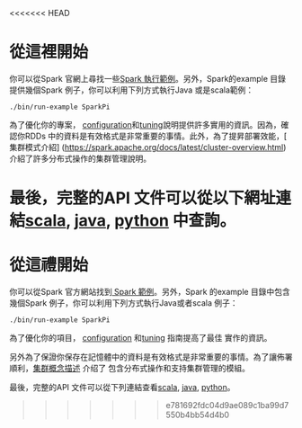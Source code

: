 <<<<<<< HEAD
# 從這裡開始

你可以從Spark 官網上尋找一些[Spark 執行範例](http://spark.apache.org/examples.html)。另外，Spark的example 目錄提供幾個Spark 例子，你可以利用下列方式執行Java 或是scala範例：
```shell
./bin/run-example SparkPi
```
為了優化你的專案， [configuration](https://spark.apache.org/docs/latest/configuration.html)和[tuning](https://spark.apache.org/docs/latest/tuning.html)說明提供許多實用的資訊。因為，確認你RDDs 中的資料是有效格式是非常重要的事情。此外，為了提昇部署效能，[ 集群模式介紹] (https://spark.apache.org/docs/latest/cluster-overview.html) 介紹了許多分布式操作的集群管理說明。

最後，完整的API 文件可以從以下網址連結[scala](https://spark.apache.org/docs/latest/api/scala/#org.apache.spark.package), [java](https://spark.apache.org/docs/latest/api/java/), [python](https://spark.apache.org/docs/latest/api/python/) 中查詢。
=======
# 從這禮開始

你可以從Spark 官方網站找到[ Spark 範例](http://spark.apache.org/examples.html)。另外，Spark 的example 目錄中包含幾個Spark 例子，你可以利用下列方式執行Java或者scala 例子：
```shell
./bin/run-example SparkPi
```

為了優化你的項目， [configuration](https://spark.apache.org/docs/latest/configuration.html) 和[tuning](https://spark.apache.org/docs/latest/tuning.html) 指南提高了最佳
實作的資訊。

另外為了保證你保存在記憶體中的資料是有效格式是非常重要的事情。為了讓佈署順利，[集群概念描述](https://spark.apache.org/docs/latest/cluster-overview.html) 介绍了
包含分布式操作和支持集群管理的模組。

最後，完整的API 文件可以從下列連結查看[scala](https://spark.apache.org/docs/latest/api/scala/#org.apache.spark.package), [java](https://spark.apache.org/docs/latest/api/java/), [python](https://spark.apache.org/docs/latest/api/python/)。
>>>>>>> e781692fdc04d9ae089c1ba99d7550b4bb54d4b0
